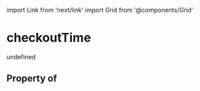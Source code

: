 import Link from 'next/link'
import Grid from '@components/Grid'

# checkoutTime

undefined

## Property of



